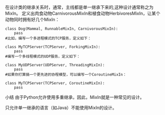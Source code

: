 

在设计类的继承关系时，通常，主线都是单一继承下来的,这种设计通常称之为MixIn。
定义出肉食动物CarnivorousMixIn和植食动物HerbivoresMixIn，让某个动物同时拥有好几个MixIn：
```
class Dog(Mammal, RunnableMixIn, CarnivorousMixIn):
    pass
#比如，编写一个多进程模式的TCP服务，定义如下：

class MyTCPServer(TCPServer, ForkingMixIn):
    pass
#编写一个多线程模式的UDP服务，定义如下：

class MyUDPServer(UDPServer, ThreadingMixIn):
    pass
#如果你打算搞一个更先进的协程模型，可以编写一个CoroutineMixIn：

class MyTCPServer(TCPServer, CoroutineMixIn):
    pass
```
小结
由于Python允许使用多重继承，因此，MixIn就是一种常见的设计。

只允许单一继承的语言（如Java）不能使用MixIn的设计。





